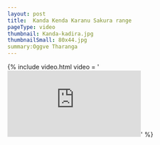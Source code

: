 ```yaml
---
layout: post
title:  Kanda Kenda Karanu Sakura range
pageType: video
thumbnail: Kanda-kadira.jpg
thumbnailSmall: 80x44.jpg
summary:Oggve Tharanga 
---
```


{% include video.html video = '<iframe src="https://www.youtube.com/embed/J2Cigzy1aPg?rel=0" frameborder="0" allowfullscreen></iframe>' %} 
